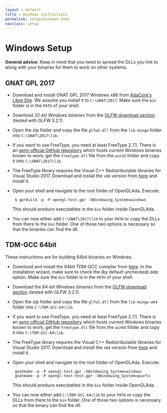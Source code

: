 ```yaml
---
layout : default
title : Windows Instructions
permalink: setup/windows.html
navclass: setup
---
```


# Windows Setup

**General advice:** Keep in mind that you need to spread the DLLs you link to
along with your binaries for them to work on other systems.

## GNAT GPL 2017

 * Download and install GNAT GPL 2017 Windows x86 from
   [AdaCore's Libre Site][1]. We assume you install it to `C:\GNAT\2017`. Make
   sure the `bin` folder is in the `PATH` of your shell.
 * Download *32-bit Windows binaries* from the [GLFW download section][2]
   (tested with GLFW 3.2.1).
 * Open the zip folder and copy the file `glfw3.dll` from the `lib-mingw`
   folder into `C:\GNAT\2017\lib`.
 * If you want to use FreeType, you need at least FreeType 2.7.1. There is an
   [semi-official GitHub repository][3] which hosts current Windows binaries
   known to work; get the `freetype.dll` file from the `win32` folder and copy
   it into `C:\GNAT\2017\lib`.
 * The FreeType library requires the Visual C++ Redistributable libraries for
   Visual Studio 2017. Download and install the `x86` version from [here][4] and
   install it.
 * Open your shell and navigate to the root folder of OpenGLAda. Execute:

        $ gprbuild -p -P opengl-test.gpr -XWindowing_System=windows

   This should produce executables in the `bin` folder inside OpenGLAda.
 * You can now either add `C:\GNAT\2017\lib` to your `PATH` or copy the
   DLLs from there to the `bin` folder. One of those two options is
   necessary so that the binaries can find the dll.

## TDM-GCC 64bit

These instructions are for building 64bit binaries on Windows.

 * Download and install the 64bit TDM-GCC compiler from [here][6]. In the
   installation wizard, make sure to check the (by default unchecked) *ada*
   option. Make sure the `bin` folder is in the `PATH` of your shell.

<!-- These currently do not work – uncomment when fixed

 * Download `gpr-tools.zip` from [here][16] and extract its contents to the
   folder where you installed TDM-GCC (e.g. `C:\TDM-GCC-64\`).

-->

 * Download the *64-bit Windows binaries* from the [GLFW download section][2]
   (tested with GLFW 3.2.1).
 * Open the zip folder and copy the file `glfw3.dll` from the `lib-mingw-w64`
   folder into `C:\TDM-GCC-64\lib`.
 * If you want to use FreeType, you need at least FreeType 2.7.1. There is an
   [semi-official GitHub repository][3] which hosts current Windows binaries
   known to work; get the `freetype.dll` file from the `win64` folder and copy
   it into `C:\TDM-GCC-64\lib`.
 * The FreeType library requires the Visual C++ Redistributable libraries for
   Visual Studio 2017. Download and install the `x64` version from [here][4] and
   install it.
 * Open your shell and navigate to the root folder of OpenGLAda. Execute:

        gnatmake -p -P opengl-test.gpr -XWindowing_System=windows
        gnatmake -p -P opengl-text-test.gpr -XWindowing_System=quartz

   This should produce executables in the `bin` folder inside OpenGLAda.
 * You can now either add `C:\TDM-GCC-64\lib` to your `PATH` or copy the
   DLLs from there to the `bin` folder. One of those two options is
   necessary so that the binary can find the dll.

 [1]: http://libre.adacore.com/
 [2]: http://www.glfw.org/download.html
 [3]: https://github.com/ubawurinna/freetype-windows-binaries/
 [4]: https://support.microsoft.com/en-us/help/2977003/the-latest-supported-visual-c-downloads
 [6]: http://tdm-gcc.tdragon.net/download